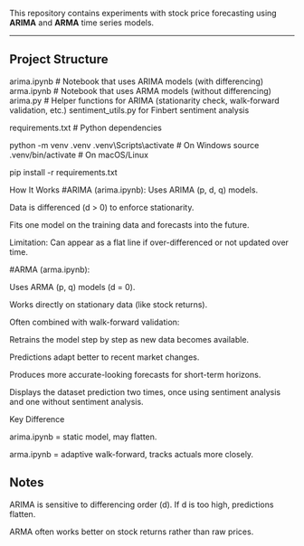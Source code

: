 This repository contains experiments with stock price forecasting using **ARIMA** and **ARMA** time series models.

---

## Project Structure
arima.ipynb # Notebook that uses ARIMA models (with differencing)
arma.ipynb # Notebook that uses ARMA models (without differencing)
arima.py # Helper functions for ARIMA (stationarity check, walk-forward validation, etc.)
sentiment_utils.py for Finbert sentiment analysis

requirements.txt # Python dependencies

python -m venv .venv
.venv\Scripts\activate   # On Windows
source .venv/bin/activate # On macOS/Linux

pip install -r requirements.txt


How It Works
#ARIMA (arima.ipynb):
Uses ARIMA (p, d, q) models.

Data is differenced (d > 0) to enforce stationarity.

Fits one model on the training data and forecasts into the future.

Limitation: Can appear as a flat line if over-differenced or not updated over time.

#ARMA (arma.ipynb):

Uses ARMA (p, q) models (d = 0).

Works directly on stationary data (like stock returns).

Often combined with walk-forward validation:

Retrains the model step by step as new data becomes available.

Predictions adapt better to recent market changes.

Produces more accurate-looking forecasts for short-term horizons.

Displays the dataset prediction two times, once using sentiment analysis and one without sentiment analysis.

Key Difference

arima.ipynb = static model, may flatten.

arma.ipynb = adaptive walk-forward, tracks actuals more closely.

## Notes

ARIMA is sensitive to differencing order (d). If d is too high, predictions flatten.

ARMA often works better on stock returns rather than raw prices.

